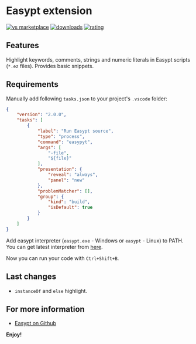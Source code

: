 # Easypt extension

[![vs marketplace](https://img.shields.io/vscode-marketplace/v/Antollo.easypt.svg?label=vs%20marketplace)](https://marketplace.visualstudio.com/items?itemName=Antollo.easypt)
[![downloads](https://img.shields.io/vscode-marketplace/d/Antollo.easypt.svg)](https://marketplace.visualstudio.com/items?itemName=Antollo.easypt)
[![rating](https://img.shields.io/vscode-marketplace/r/Antollo.easypt.svg)](https://marketplace.visualstudio.com/items?itemName=Antollo.easypt)

## Features

Highlight keywords, comments, strings and numeric literals in Easypt scripts (`*.ez` files). Provides basic snippets.

## Requirements

Manually add following `tasks.json` to your project's `.vscode` folder:

```json
{
    "version": "2.0.0",
    "tasks": [
        {
            "label": "Run Easypt source",
            "type": "process",
            "command": "easypyt",
            "args": [
                "-file",
                "${file}"
            ],
            "presentation": {
                "reveal": "always",
                "panel": "new"
            },
            "problemMatcher": [],
            "group": {
                "kind": "build",
                "isDefault": true
            }
        }
    ]
}
```

Add easypt interpreter (`easypt.exe` - Windows or `easypt` - Linux) to PATH. You can get latest interpreter from [here](https://ci.appveyor.com/project/Antollo/easypt2).

Now you can run your code with `Ctrl+Shift+B`.

## Last changes

- `instanceOf` and `else` highlight.

## For more information

* [Easypt on Github](https://github.com/Antollo/Easypt2)

**Enjoy!**
